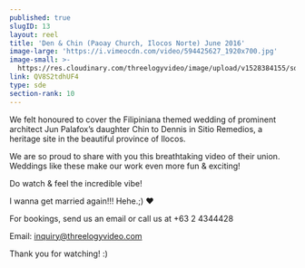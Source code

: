```yaml
---
published: true
slugID: 13
layout: reel
title: 'Den & Chin (Paoay Church, Ilocos Norte) June 2016'
image-large: 'https://i.vimeocdn.com/video/594425627_1920x700.jpg'
image-small: >-
  https://res.cloudinary.com/threelogyvideo/image/upload/v1528384155/sde/Den_a.jpg
link: QV8S2tdhUF4
type: sde
section-rank: 10
---
```

We felt honoured to cover the Filipiniana themed wedding of prominent architect Jun Palafox’s daughter Chin to Dennis in Sitio Remedios, a heritage site in the beautiful province of Ilocos.

We are so proud to share with you this breathtaking video of their union. Weddings like these make our work even more fun & exciting!

Do watch & feel the incredible vibe!

I wanna get married again!!! Hehe.;) ❤

For bookings, send us an email or call us at +63 2 4344428

Email: inquiry@threelogyvideo.com

Thank you for watching! :)

